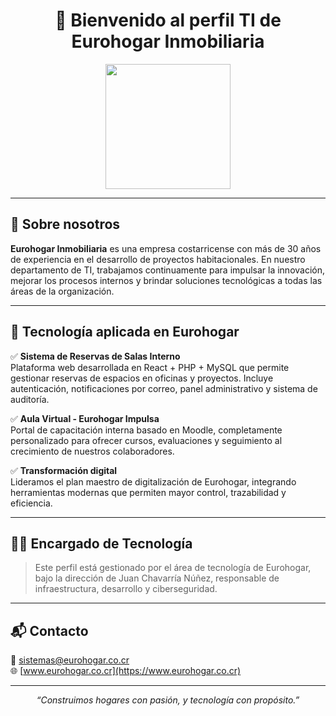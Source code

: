 <h1 align="center">👋 Bienvenido al perfil TI de Eurohogar Inmobiliaria</h1>

<p align="center">
  <img src="https://eurohogar.co.cr/hubfs/Branding/Logo%20Eurohogar%20sin%20Margen%20-%20Blanco.png" width="200" >
</p>

---

## 📍 Sobre nosotros

**Eurohogar Inmobiliaria** es una empresa costarricense con más de 30 años de experiencia en el desarrollo de proyectos habitacionales. En nuestro departamento de TI, trabajamos continuamente para impulsar la innovación, mejorar los procesos internos y brindar soluciones tecnológicas a todas las áreas de la organización.

---

## 💼 Tecnología aplicada en Eurohogar

✅ **Sistema de Reservas de Salas Interno**  
Plataforma web desarrollada en React + PHP + MySQL que permite gestionar reservas de espacios en oficinas y proyectos. Incluye autenticación, notificaciones por correo, panel administrativo y sistema de auditoría.

✅ **Aula Virtual - Eurohogar Impulsa**  
Portal de capacitación interna basado en Moodle, completamente personalizado para ofrecer cursos, evaluaciones y seguimiento al crecimiento de nuestros colaboradores.

✅ **Transformación digital**  
Lideramos el plan maestro de digitalización de Eurohogar, integrando herramientas modernas que permiten mayor control, trazabilidad y eficiencia.

---

## 👨‍💻 Encargado de Tecnología

> Este perfil está gestionado por el área de tecnología de Eurohogar, bajo la dirección de Juan Chavarría Núñez, responsable de infraestructura, desarrollo y ciberseguridad.

---

## 📬 Contacto

📧 sistemas@eurohogar.co.cr  
🌐 [www.eurohogar.co.cr](https://www.eurohogar.co.cr)

---

<p align="center">
  <em>“Construimos hogares con pasión, y tecnología con propósito.”</em>
</p>

